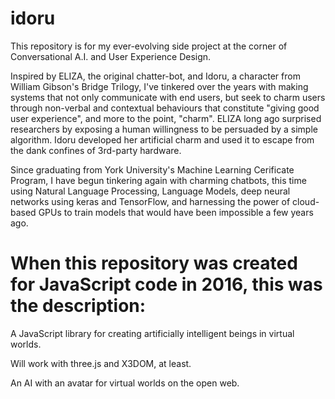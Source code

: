 # idoru

This repository is for my ever-evolving side project at the corner of Conversational A.I. and User Experience Design.

Inspired by ELIZA, the original chatter-bot, and Idoru, a character from William Gibson's Bridge Trilogy, I've tinkered over the years with making systems that not only communicate with end users, but seek to charm users through non-verbal and contextual behaviours that constitute "giving good user experience", and more to the point, "charm". ELIZA long ago surprised researchers by exposing a human willingness to be persuaded by a simple algorithm. Idoru developed her artificial charm and used it to escape from the dank confines of 3rd-party hardware.

Since graduating from York University's Machine Learning Cerificate Program, I have begun tinkering again with charming chatbots, this time using Natural Language Processing, Language Models, deep neural networks using keras and TensorFlow, and harnessing the power of cloud-based GPUs to train models that would have been impossible a few years ago.

# When this repository was created for JavaScript code in 2016, this was the description:

A JavaScript library for creating artificially intelligent beings in virtual worlds.

Will work with three.js and X3DOM, at least.

An AI with an avatar for virtual worlds on the open web.
